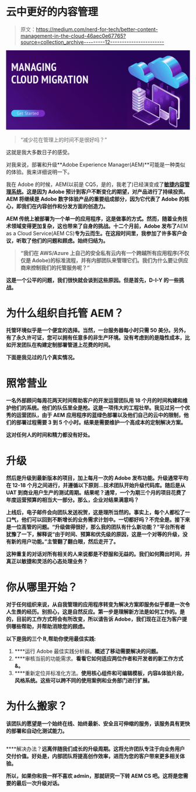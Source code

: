 # 云中更好的内容管理

> 原文：<https://medium.com/nerd-for-tech/better-content-management-in-the-cloud-46aec0e67765?source=collection_archive---------12----------------------->

![](img/cf5199c7a2382c645e06975952eab262.png)

> “减少花在管理上的时间不是很好吗？”

这就是我大多数日子的感受。

对我来说，部署和升级**Adobe Experience Manager(AEM)**可能是一种类似的体验。我来详细说明一下。

我在 Adobe 的时候，AEM(以前是 CQ5，是的，我老了)已经演变成了[**敏捷内容管理系统**](https://blog.adobe.com/en/publish/2021/02/23/adobe-is-a-leader-in-2021-forrester-agile-cms-wave.html#gs.v126fi)**。这是因为 Adobe 预计到客户不断变化的期望，对产品进行了持续投资。AEM 将继续是 Adobe 数字体验产品的重要组成部分，因为它代表了 Adobe 的核心，即我们在内容创作和分发方面的创造力。**

**AEM 传统上被部署为一个单一的应用程序，这是做事的方式。然而，随着业务技术领域变得更加复杂，这也带来了自身的挑战。十二个月前，Adobe 发布了**AEM as a Cloud Service(AEM CS)**专为云而生。在这段时间里，我参加了许多客户会议，听取了他们的问题和顾虑。始终归结为。**

> ****“我们在 AWS/Azure 上自己的安全私有云内有一个跨越所有应用程序(不仅仅是 Adobe)的标准流程，并有内部团队来管理它们。我们为什么要让供应商来控制我们的托管服务呢？”****

**这是一个公平的问题，我们很快就会谈到这些原因。但是首先，D-I-Y 的一些挑战。**

# **为什么组织自托管 AEM？**

**托管环境似乎是一个便宜的选择。当然，一台服务器每小时只需 50 美分。另外，有了永久许可证，您可以拥有任意多的非生产环境。没有考虑到的是隐性成本，比如开发团队在构建定制部署管道上花费的时间。**

**下面是我见过的几个真实情况。**

# **照常营业**

**一名外部顾问每周花两天时间帮助客户的开发运营团队用 18 个月的时间构建和维护他们的系统。他们的队伍里全是枪。这是一项伟大的工程壮举。我见过另一个优秀的运营团队，由于 AEM 应用程序的蓝绿色部署以及他们自己的云中的限制，他们的部署过程需要 3 到 5 个小时。结果是需要维护一个高成本的定制解决方案。**

**这对任何人的时间和精力都没有好处。**

# **升级**

**然后是升级到最新版本的项目，加上每月一次的 Adobe 发布功能。升级通常平均在 12-18 个月之间进行，并遵循以下原则…技术团队开始升级代码库。随后是从 UAT 到商业用户生产的测试周期。结果呢？通常，一个为期三个月的项目花费了年度运营预算的相当大一部分。那么，企业对结果满意吗？**

**上线后，电子邮件会向团队发送祝贺，这是理所当然的。事实上，每个人都松了一口气，他们可以回到不断增长的业务需求计划中。一切都好吗？不完全是。接下来是一位高管的问题。“升级做得很好，那么我的团队有什么新功能？”平台所有者犹豫了一下，解释说“由于时间、预算和优先级的原因，这是一个对等的升级，没有新的用户功能。”主管翻了翻白眼，然后走开了。**

**这种重复的对话对所有相关的人来说都是不舒服和无益的。我们如何腾出时间，并真正以敏捷和灵活的心态处理业务？**

# **你从哪里开始？**

**对于任何组织来说，从自我管理的应用程序转变为解决方案即服务似乎都是一次令人生畏的经历。别担心，这是自然反应。第一步是理解新方法是如何工作的。是的，目前的工作方式将会有所改变，所以请告诉 Adobe，我们现在正在为客户提供哪些帮助，并帮助消除您的顾虑。**

**以下是我的三个 R,帮助你使用最佳实践:**

1.  ****运行 Adobe 最佳实践分析器。**概述了移动需要解决的问题。**
2.  ****审核当前的功能需求。**看看它如何适应两位作者和开发者的新工作方式&。**
3.  ****重新定位并标准化方法。**使用核心组件和可编辑模板，内容&体验片段，风格系统。这些可以跨不同的使用案例和业务部门进行扩展。**

# **为什么搬家？**

**该团队的愿望是一个始终在线、始终最新、安全且可伸缩的服务，该服务具有更快的部署和自动化测试能力。**

> ********

****解决办法？**远离伴随我们成长的升级周期。这将允许团队专注于向业务用户交付价值。好处是，内部团队将提高创作效率，进而为您的客户带来更多相关体验。**

**所以，如果你和我一样不喜欢 admin，那就研究一下转 AEM CS 吧。这将是您需要的最后一次升级对话。**